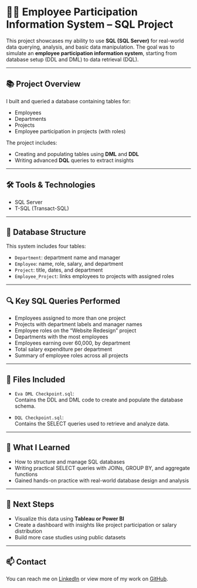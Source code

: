 # 🧑‍💼 Employee Participation Information System – SQL Project

This project showcases my ability to use **SQL (SQL Server)** for real-world data querying, analysis, and basic data manipulation. The goal was to simulate an **employee participation information system**, starting from database setup (DDL and DML) to data retrieval (DQL).

---

## 📚 Project Overview

I built and queried a database containing tables for:
- Employees
- Departments
- Projects
- Employee participation in projects (with roles)

The project includes:
- Creating and populating tables using **DML** and **DDL**
- Writing advanced **DQL** queries to extract insights

---

## 🛠️ Tools & Technologies
- SQL Server
- T-SQL (Transact-SQL)

---

## 🧩 Database Structure

This system includes four tables:
- `Department`: department name and manager
- `Employee`: name, role, salary, and department
- `Project`: title, dates, and department
- `Employee_Project`: links employees to projects with assigned roles

---

## 🔍 Key SQL Queries Performed

- Employees assigned to more than one project
- Projects with department labels and manager names
- Employee roles on the “Website Redesign” project
- Departments with the most employees
- Employees earning over 60,000, by department
- Total salary expenditure per department
- Summary of employee roles across all projects

---

## 📁 Files Included

- `Eva DML Checkpoint.sql`:  
  Contains the DDL and DML code to create and populate the database schema.

- `DQL Checkpoint.sql`:  
  Contains the SELECT queries used to retrieve and analyze data.

---

## 🧠 What I Learned

- How to structure and manage SQL databases
- Writing practical SELECT queries with JOINs, GROUP BY, and aggregate functions
- Gained hands-on practice with real-world database design and analysis

---

## 🚀 Next Steps

- Visualize this data using **Tableau or Power BI**
- Create a dashboard with insights like project participation or salary distribution
- Build more case studies using public datasets

---

## 📫 Contact

You can reach me on [LinkedIn](#) or view more of my work on [GitHub](#).

